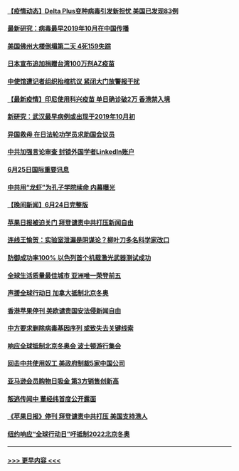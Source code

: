 #### [【疫情动态】Delta Plus变种病毒引发新担忧 美国已发现83例](../pages/prog202/a103151596.md?t=06260851) 
#### [最新研究：病毒最早2019年10月在中国传播](../pages/prog202/a103151562.md?t=06260851) 
#### [美国佛州大楼倒塌第二天 4死159失踪](../pages/prog202/a103151533.md?t=06260851) 
#### [日本宣布追加捐赠台湾100万剂AZ疫苗](../pages/prog202/a103151503.md?t=06260851) 
#### [中使馆遭记者组织抬棺抗议 紧闭大门放警报干扰](../pages/prog202/a103151440.md?t=06260851) 
#### [【最新疫情】印尼使用科兴疫苗 单日确诊破2万 香港禁入境](../pages/prog202/a103151303.md?t=06260851) 
#### [新研究：武汉最早病例或出现于2019年10月初](../pages/prog202/a103151228.md?t=06260851) 
#### [异国救母 在日法轮功学员求助国会议员](../pages/prog202/a103151283.md?t=06260851) 
#### [中共加强言论审查 封锁外国学者LinkedIn账户](../pages/prog202/a103151181.md?t=06260851) 
#### [6月25日国际重要讯息](../pages/prog202/a103151027.md?t=06260851) 
#### [中共用“龙虾”为孔子学院续命 内幕曝光](../pages/prog202/a103150993.md?t=06260851) 
#### [【晚间新闻】6月24日完整版](../pages/prog202/a103150797.md?t=06260851) 
#### [苹果日报被迫关门 拜登谴责中共打压新闻自由](../pages/prog202/a103150763.md?t=06260851) 
#### [连线王愉贺：实验室泄漏是阴谋论？柳叶刀多名科学家改口](../pages/prog202/a103149839.md?t=06260851) 
#### [防御成功率100% 以色列首个机载激光武器测试成功](../pages/prog202/a103150299.md?t=06260851) 
#### [全球生活质量最佳城市 亚洲唯一荣登前五](../pages/prog202/a103150617.md?t=06260851) 
#### [声援全球行动日 加拿大抵制北京冬奥](../pages/prog202/a103150623.md?t=06260851) 
#### [香港苹果停刊 美欧谴责国安法侵新闻自由](../pages/prog202/a103150659.md?t=06260851) 
#### [中方要求删除病毒基因序列 或致失去关键线索](../pages/prog202/a103150653.md?t=06260851) 
#### [响应全球抵制北京冬奥会 波士顿游行集会](../pages/prog202/a103150582.md?t=06260851) 
#### [回击中共使用奴工 美政府制裁5家中国公司](../pages/prog202/a103150610.md?t=06260851) 
#### [亚马逊会员购物日吸金  第3方销售创新高](../pages/prog202/a103150577.md?t=06260851) 
#### [叛逃传闻中 董经纬首度公开露面](../pages/prog202/a103150595.md?t=06260851) 
#### [《苹果日报》停刊 拜登谴责中共打压 美国支持港人](../pages/prog202/a103150584.md?t=06260851) 
#### [纽约响应“全球行动日”吁抵制2022北京冬奥](../pages/prog202/a103150573.md?t=06260851) 

----
#### [ >>> 更早内容 <<< ](../indexes/prog202-earlier.md)

